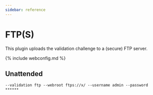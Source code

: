 ```yaml
---
sidebar: reference
---
```


# FTP(S)
This plugin uploads the validation challenge to a (secure) FTP server.

{% include webconfig.md %}

## Unattended 
`--validation ftp --webroot ftps://x/ --username admin --password ******`